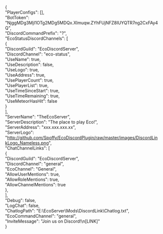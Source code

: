 {  
  "PlayerConfigs": [],  
  "BotToken": "NjggMDg3MjI1OTg2MDg5MDQx.Xlmuqw.ZYhFUjNFZ8IUYQTR7ng2CxFAy4Q",  
  "DiscordCommandPrefix": "?",  
  "EcoStatusDiscordChannels": [  
    {  
      "DiscordGuild": "EcoDiscordServer",  
      "DiscordChannel": "eco-status",  
      "UseName": true,  
      "UseDescription": false,  
      "UseLogo": true,  
      "UseAddress": true,  
      "UsePlayerCount": true,  
      "UsePlayerList": true,  
      "UseTimeSinceStart": true,  
      "UseTimeRemaining": true,  
      "UseMeteorHasHit": false  
    }  
  ],  
  "ServerName": "TheEcoServer",  
  "ServerDescription": "The place to play Eco!",  
  "ServerAddress": "xxx.xxx.xxx.xx",  
  "ServerLogo": "http://github.com/Spoffy/EcoDiscordPlugin/raw/master/images/DiscordLinkLogo_Nameless.png",  
  "ChatChannelLinks": [  
    {  
      "DiscordGuild": "EcoDiscordServer",  
      "DiscordChannel": "general",  
      "EcoChannel": "General",  
      "AllowUserMentions": true,  
      "AllowRoleMentions": true,  
      "AllowChannelMentions": true  
    },  
  ],  
  "Debug": false,  
  "LogChat": false,  
  "ChatlogPath": "E:\\EcoServer\\Mods\\DiscordLink\\Chatlog.txt",  
  "EcoCommandChannel": "general",  
  "InviteMessage": "Join us on Discord!\n[LINK]"  
}  

